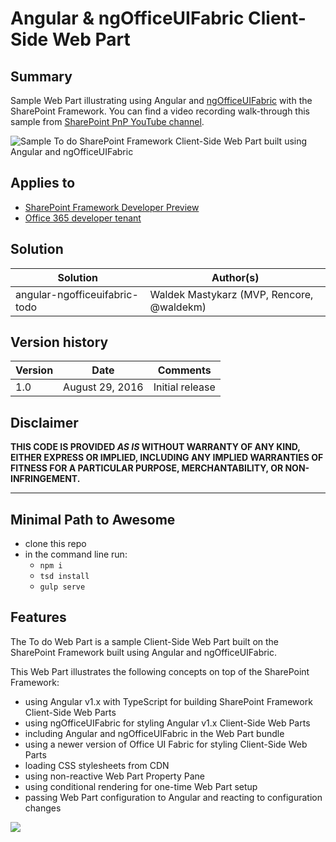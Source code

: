 # Angular & ngOfficeUIFabric Client-Side Web Part

## Summary

Sample Web Part illustrating using Angular and [ngOfficeUIFabric](http://ngofficeuifabric.com/) with the SharePoint Framework.
You can find a video recording walk-through this sample from [SharePoint PnP YouTube channel](https://www.youtube.com/watch?v=FS-_0KENJkI).

![Sample To do SharePoint Framework Client-Side Web Part built using Angular and ngOfficeUIFabric](./assets/preview.png)

## Applies to

* [SharePoint Framework Developer Preview](http://dev.office.com/sharepoint/docs/spfx/sharepoint-framework-overview)
* [Office 365 developer tenant](http://dev.office.com/sharepoint/docs/spfx/set-up-your-developer-tenant)

## Solution

Solution|Author(s)
--------|---------
angular-ngofficeuifabric-todo|Waldek Mastykarz (MVP, Rencore, @waldekm)

## Version history

Version|Date|Comments
-------|----|--------
1.0|August 29, 2016|Initial release

## Disclaimer
**THIS CODE IS PROVIDED *AS IS* WITHOUT WARRANTY OF ANY KIND, EITHER EXPRESS OR IMPLIED, INCLUDING ANY IMPLIED WARRANTIES OF FITNESS FOR A PARTICULAR PURPOSE, MERCHANTABILITY, OR NON-INFRINGEMENT.**

---

## Minimal Path to Awesome

- clone this repo
- in the command line run:
  - `npm i`
  - `tsd install`
  - `gulp serve`

## Features

The To do Web Part is a sample Client-Side Web Part built on the SharePoint Framework built using Angular and ngOfficeUIFabric.

This Web Part illustrates the following concepts on top of the SharePoint Framework:

- using Angular v1.x with TypeScript for building SharePoint Framework Client-Side Web Parts
- using ngOfficeUIFabric for styling Angular v1.x Client-Side Web Parts
- including Angular and ngOfficeUIFabric in the Web Part bundle
- using a newer version of Office UI Fabric for styling Client-Side Web Parts
- loading CSS stylesheets from CDN
- using non-reactive Web Part Property Pane
- using conditional rendering for one-time Web Part setup
- passing Web Part configuration to Angular and reacting to configuration changes

<img src="https://telemetry.sharepointpnp.com/sp-dev-fx-webparts/samples/angular-ngofficeuifabric-todo" /> 
